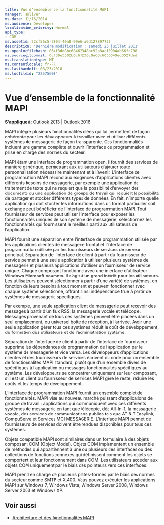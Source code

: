 ```yaml
---
title: Vue d’ensemble de la fonctionnalité MAPI
manager: soliver
ms.date: 11/16/2014
ms.audience: Developer
localization_priority: Normal
api_type:
- COM
ms.assetid: 22cf56c5-2804-40a8-99e6-a6d127897720
description: 'Derniére modification : samedi 23 juillet 2011'
ms.openlocfilehash: 034f3dd8bc68462348bc92a8acf2904ab66fc798
ms.sourcegitcommit: 0cf39e5382b8c6f236c8a63c6036849ed3527ded
ms.translationtype: MT
ms.contentlocale: fr-FR
ms.lasthandoff: 08/23/2018
ms.locfileid: "22575608"
---
```

# <a name="mapi-feature-overview"></a>Vue d’ensemble de la fonctionnalité MAPI
 
**S’applique à**: Outlook 2013 | Outlook 2016 
  
MAPI intègre plusieurs fonctionnalités clées qui lui permettent de façon cohérente pour les développeurs à travailler avec et utiliser différents systèmes de messagerie de façon transparente. Ces fonctionnalités incluent une gamme complète et ouvrir l’interface de programmation et prise en charge des normes du secteur. 
  
MAPI étant une interface de programmation open, il fournit des services de manière générique, permettant aux utilisateurs d’ajouter toute personnalisation nécessaire maintenant et à l’avenir. L’interface de programmation MAPI répond aux exigences d’applications clientes avec différents besoins de messagerie, par exemple une application de traitement de texte qui ne requiert que la possibilité d’envoyer des documents ou une application de groupe de travail qui requiert la possibilité de partager et stocker différents types de données. En fait, n’importe quelle application qui doit stocker les informations dans un format particulier soit exchange peut bénéficier de l’interface de programmation MAPI. Tout fournisseur de services peut utiliser l’interface pour exposer les fonctionnalités uniques de son système de messagerie, sélectionnez les fonctionnalités qui fournissent le meilleur parti aux utilisateurs de l’application.
  
MAPI fournit une séparation entre l’interface de programmation utilisée par les applications clientes de messagerie frontal et l’interface de programmation utilisée par les fournisseurs de services de serveur principal. Séparation de l’interface de client à partir du fournisseur de service permet à une seule application à utiliser plusieurs systèmes de messagerie et plusieurs applications d’utiliser un fournisseur de service unique. Chaque composant fonctionne avec une interface d’utilisateur Windows Microsoft courants. Il s’agit d’un grand intérêt pour les utilisateurs. Les utilisateurs peuvent sélectionner à partir d’une variété de systèmes, en fonction de leurs besoins à tout moment et peuvent fonctionner avec chaque système sélectionné, offrant ainsi indépendance true à partir de systèmes de messagerie spécifiques. 
  
Par exemple, une seule application client de messagerie peut recevoir des messages à partir d’un flux RSS, la messagerie vocale et télécopie. Messages provenant de tous ces systèmes peuvent être placées dans un seul emplacement, ou universel boîte de réception, à l’arrivée. Avoir une seule application gérer tous ces systèmes réduit le coût de développement, de formation des utilisateurs et de l’administration système. 
  
Séparation de l’interface de client à partir de l’interface de fournisseur supprime les dépendances de programmation de l’application par le système de messagerie et vice versa. Les développeurs d’applications clientes et des fournisseurs de services écrivent du code pour un ensemble de fonctionnalités MAPI standard, plutôt que d’un ensemble divers de spécifiques à l’application ou messages fonctionnalités spécifiques au système. Les développeurs se concentrer uniquement sur leur composant, s’il est un client ou fournisseur de services MAPI gère le reste, réduire les coûts et les temps de développement.
  
L’interface de programmation MAPI fournit un ensemble complet de fonctionnalités. MAPI vise au nouveau marché puissant d’applications de groupe de travail : applications qui communiquent avec ces différents systèmes de messagerie en tant que télécopie, déc All-In-1, la messagerie vocale, des services de communications publics tels que AT & T Easylink, CompuServe et Services MCI MESSAGERIE. L’interface MAPI permet de fournisseurs de services doivent être rendues disponibles pour tous ces systèmes. 
  
Objets compatible MAPI sont similaires dans un formulaire à des objets composant COM (Object Model). Objets COM implémentent un ensemble de méthodes qui appartiennent à une ou plusieurs des interfaces ou des collections de fonctions connexes qui définissent comment les objets se comportent et leur fonctionnement dans COM. Les utilisateurs accéder aux objets COM uniquement par le biais des pointeurs vers ces interfaces.
  
MAPI prend en charge de plusieurs plates-formes par le biais des normes du secteur comme SMTP et X.400. Vous pouvez exécuter les applications MAPI sur Windows 7, Windows Vista, Windows Server 2008, Windows Server 2003 et Windows XP. 
  
## <a name="see-also"></a>Voir aussi

- [Architecture et des fonctionnalités MAPI](mapi-features-and-architecture.md)

